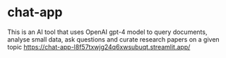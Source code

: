 # chat-app
This is an AI tool that uses OpenAI gpt-4 model to query documents, analyse small data, ask questions and curate research papers on a given topic 
https://chat-app-l8f57txwjg24q6xwsubuqt.streamlit.app/
